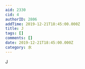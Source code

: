 ```yaml
---
aid: 2330
cid: 4
authorID: 2806
addTime: 2019-12-21T18:45:00.000Z
title: J
tags: []
comments: []
date: 2019-12-21T18:45:00.000Z
category: 水
---
```


J
